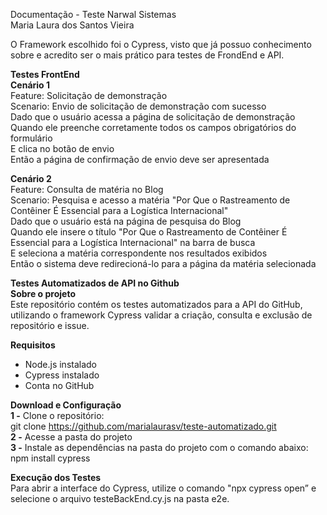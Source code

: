 Documentação \- Teste Narwal Sistemas  
Maria Laura dos Santos Vieira

O Framework escolhido foi o Cypress, visto que já possuo conhecimento sobre e acredito ser o mais prático para testes de FrondEnd e API.

**Testes FrontEnd**  
**Cenário 1**   
Feature: Solicitação de demonstração   
Scenario: Envio de solicitação de demonstração com sucesso   
Dado que o usuário acessa a página de solicitação de demonstração   
Quando ele preenche corretamente todos os campos obrigatórios do formulário   
E clica no botão de envio   
Então a página de confirmação de envio deve ser apresentada

**Cenário 2**  
Feature: Consulta de matéria no Blog   
Scenario: Pesquisa e acesso a matéria "Por Que o Rastreamento de Contêiner É Essencial para a Logística Internacional"   
Dado que o usuário está na página de pesquisa do Blog   
Quando ele insere o título "Por Que o Rastreamento de Contêiner É Essencial para a Logística Internacional" na barra de busca   
E seleciona a matéria correspondente nos resultados exibidos   
Então o sistema deve redirecioná-lo para a página da matéria selecionada

**Testes Automatizados de API no Github**  
**Sobre o projeto**  
	Este repositório contém os testes automatizados para a API do GitHub, utilizando o framework Cypress validar a criação, consulta e exclusão de repositório e issue.

**Requisitos**
- Node.js instalado  
- Cypress instalado  
- Conta no GitHub

**Download e Configuração**  
	**1 \-** Clone o repositório:   
		git clone https://github.com/marialaurasv/teste-automatizado.git  
	**2 \-** Acesse a pasta do projeto  
	**3 \-** Instale as dependências na pasta do projeto com o comando abaixo:  
		npm install cypress

**Execução dos Testes**  
	Para abrir a interface do Cypress, utilize o comando "npx cypress open” e selecione o arquivo testeBackEnd.cy.js na pasta e2e.
